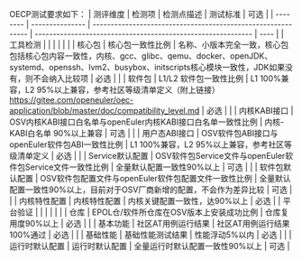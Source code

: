 OECP测试要求如下：
| 测评维度 | 检测项          | 检测点描述                                                   | 测试标准                                                     | 可选 |
| -------- | --------------- | ------------------------------------------------------------ | ------------------------------------------------------------ | ---- |
| 工具检测 |                 |                                                              |                                                              |      |
|          | 核心包          | 核心包一致性比例                                             | 名称、小版本完全一致，核心包包括核心包内容一致性，内核、gcc、glibc、qemu、docker、openJDK、systemd、openssh、lvm2、busybox、initscripts核心模块一致性，JDK如果没有，则不会纳入比较项 | 必选 |
|          | 软件包          | L1/L2 软件包一致性比例                                       | L1 100%兼容，L2 95%以上兼容，参考社区等级清单定义（附上链接）https://gitee.com/openeuler/oec-application/blob/master/doc/compatibility_level.md | 必选 |
|          | 内核KABI接口    | OSV内核KABI接口白名单与openEuler内核KABI接口白名单一致性比例 | 内核-KABI白名单 90%以上兼容                                  | 可选 |
|          | 用户态ABI接口   | OSV软件包ABI接口与openEuler软件包ABI一致性比例               | L1 100%兼容，L2 95%以上兼容，参考社区等级清单定义            | 必选 |
|          | Service默认配置 | OSV软件包Service文件与openEuler软件包Service文件一致性比例   | 全量默认配置一致性90%以上                                    | 可选 |
|          | 软件包默认配置  | OSV软件包配置文件与openEuler软件包配置文件一致性比例         | 全量默认配置一致性90%以上，目前对于OSV厂商新增的配置，不会作为差异比较                                  | 可选 |
|          | 内核特性配置    | 内核特性配置                                                 | 内核关键配置一致性，达90%以上                                | 必选 |
| 平台验证 |                 |                                                              |                                                              |      |
|          | 仓库            | EPOL仓/软件所仓库在OSV版本上安装成功比例                     | 仓库复用度90%以上                                            | 必选 |
|          | 基本功能        | 社区AT用例运行结果                                           | 社区AT用例运行结果100%通过                                   | 必选 |
|          | 基础性能        | 基础性能测试结果                                             | 性能浮动5%以内                                               | 必选 |
|          | 运行时默认配置  | 运行时默认配置                                               | 全量运行时默认配置一致性90%以上                              | 可选 |